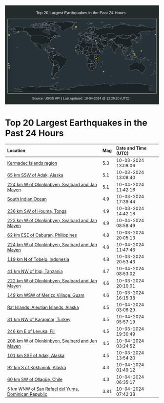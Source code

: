 ![Map](./map.png)

# Top 20 Largest Earthquakes in the Past 24 Hours

| Location | Mag | Date and Time (UTC) |
|:---|:---|:---|
| [Kermadec Islands region](https://earthquake.usgs.gov/earthquakes/eventpage/us6000nw9u) | 5.3 | 10-03-2024 13:08:06 |
| [65 km SSW of Adak, Alaska](https://earthquake.usgs.gov/earthquakes/eventpage/us6000nw9t) | 5.1 | 10-03-2024 13:08:40 |
| [224 km W of Olonkinbyen, Svalbard and Jan Mayen](https://earthquake.usgs.gov/earthquakes/eventpage/us6000nwi8) | 5.1 | 10-04-2024 11:42:16 |
| [South Indian Ocean](https://earthquake.usgs.gov/earthquakes/eventpage/us6000nwc7) | 4.9 | 10-03-2024 17:39:44 |
| [236 km SW of Houma, Tonga](https://earthquake.usgs.gov/earthquakes/eventpage/us6000nwau) | 4.9 | 10-03-2024 14:42:18 |
| [223 km W of Olonkinbyen, Svalbard and Jan Mayen](https://earthquake.usgs.gov/earthquakes/eventpage/us6000nwgt) | 4.9 | 10-04-2024 08:58:49 |
| [62 km ESE of Caburan, Philippines](https://earthquake.usgs.gov/earthquakes/eventpage/us6000nwde) | 4.8 | 10-03-2024 20:05:13 |
| [224 km W of Olonkinbyen, Svalbard and Jan Mayen](https://earthquake.usgs.gov/earthquakes/eventpage/us6000nwi9) | 4.8 | 10-04-2024 11:47:46 |
| [119 km N of Tobelo, Indonesia](https://earthquake.usgs.gov/earthquakes/eventpage/us6000nwdx) | 4.8 | 10-03-2024 20:53:43 |
| [41 km NW of Itigi, Tanzania](https://earthquake.usgs.gov/earthquakes/eventpage/us6000nwgr) | 4.7 | 10-04-2024 08:53:02 |
| [222 km W of Olonkinbyen, Svalbard and Jan Mayen](https://earthquake.usgs.gov/earthquakes/eventpage/us6000nwdn) | 4.6 | 10-03-2024 20:10:01 |
| [149 km WSW of Merizo Village, Guam](https://earthquake.usgs.gov/earthquakes/eventpage/us6000nwbq) | 4.6 | 10-03-2024 16:15:38 |
| [Rat Islands, Aleutian Islands, Alaska](https://earthquake.usgs.gov/earthquakes/eventpage/us6000nwfn) | 4.5 | 10-04-2024 03:06:29 |
| [31 km NW of Karapınar, Turkey](https://earthquake.usgs.gov/earthquakes/eventpage/us6000nwgc) | 4.5 | 10-04-2024 05:57:19 |
| [246 km E of Levuka, Fiji](https://earthquake.usgs.gov/earthquakes/eventpage/us6000nwd5) | 4.5 | 10-03-2024 19:30:49 |
| [208 km W of Olonkinbyen, Svalbard and Jan Mayen](https://earthquake.usgs.gov/earthquakes/eventpage/us6000nwfs) | 4.5 | 10-04-2024 03:24:52 |
| [101 km SSE of Adak, Alaska](https://earthquake.usgs.gov/earthquakes/eventpage/us6000nwa7) | 4.5 | 10-03-2024 13:54:20 |
| [92 km S of Kokhanok, Alaska](https://earthquake.usgs.gov/earthquakes/eventpage/ak024crsafyp) | 4.3 | 10-04-2024 01:49:12 |
| [60 km SW of Ollagüe, Chile](https://earthquake.usgs.gov/earthquakes/eventpage/us6000nwgd) | 4.3 | 10-04-2024 06:35:17 |
| [5 km WNW of San Rafael del Yuma, Dominican Republic](https://earthquake.usgs.gov/earthquakes/eventpage/pr2024278002) | 3.81 | 10-04-2024 07:42:38 |
